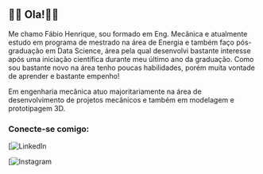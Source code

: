 ## 🐱‍👤 Ola!🐱‍👤

Me chamo Fábio Henrique, sou formado em Eng. Mecânica e atualmente estudo em programa de
mestrado na área de Energia e também faço pós-graduação em Data Science, área pela qual
desenvolvi bastante interesse após uma iniciação científica durante meu último ano da graduação.
Como sou bastante novo na área tenho poucas habilidades, porém muita vontade de aprender e 
bastante empenho!

Em engenharia mecânica atuo majoritariamente na área de desenvolvimento de projetos mecânicos
e também em modelagem e prototipagem 3D.

### Conecte-se comigo:

[![LinkedIn](https://www.linkedin.com/in/fábio-henrique-palmeira-silva-66825221a/)

[![Instagram](https://www.instagram.com/pfhenrys/)
